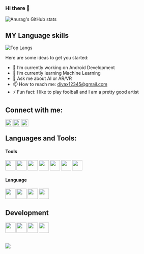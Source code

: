 ### Hi there 👋
![Anurag's GitHub stats](https://github-readme-stats.vercel.app/api?username=shahdivax&show_icons=true&theme=radical)

## MY Language skills
![Top Langs](https://github-readme-stats.vercel.app/api/top-langs/?username=shahdivax&layout=compact)

Here are some ideas to get you started:

- 🔭 I’m currently working on Android Development
- 🌱 I’m currently learning Machine Learning
- 💬 Ask me about AI or AR/VR
- 📫 How to reach me: divax12345@gmail.com
- ⚡ Fun fact: I like to play foolball and I am a pretty good artist


## Connect with me:
[<img align="left" alt="Divax | Github" width="22px" src="https://cdn.jsdelivr.net/npm/simple-icons@v3/icons/github.svg" />](https://github.com/shahdivax)
[<img align="left" alt="Divax | LinkedIn" width="22px" src="https://uxwing.com/wp-content/themes/uxwing/download/10-brands-and-social-media/linkedin-app.svg" />](https://www.linkedin.com/in/divax-shah/)
[<img align="left" alt="Divax | Instagram" width="22px" src="https://uxwing.com/wp-content/themes/uxwing/download/10-brands-and-social-media/ig-instagram.svg" />](https://www.instagram.com/dj_shah_6045/)

<br />

## Languages and Tools:

#### Tools
<img align="left" height="32" width="32" src="https://uxwing.com/wp-content/themes/uxwing/download/10-brands-and-social-media/visual-studio-code.svg" />
<img align="left" height="32" width="32" src="https://uxwing.com/wp-content/themes/uxwing/download/10-brands-and-social-media/atom-ide.svg" />
<img align="left" height="32" width="32" src="https://uxwing.com/wp-content/themes/uxwing/download/10-brands-and-social-media/firefox-browser.svg" />
<img align="left" height="32" width="32" src="https://cdn.jsdelivr.net/npm/simple-icons@v3/icons/linux.svg" />
<img align="left" height="32" width="32" src="https://uxwing.com/wp-content/themes/uxwing/download/10-brands-and-social-media/git.svg" />
<img align="left" height="32" width="32" src="https://cdn.jsdelivr.net/npm/simple-icons@v3/icons/github.svg" />
<img align="left" height="32" width="32" src="https://uxwing.com/wp-content/themes/uxwing/download/10-brands-and-social-media/google-color.svg" />

<br/>
<br/>

#### Language
<img align="left" height="32" width="32" src="https://uxwing.com/wp-content/themes/uxwing/download/10-brands-and-social-media/python-programming-language.svg" />
<img align="left" height="32" width="32" src="https://uxwing.com/wp-content/themes/uxwing/download/10-brands-and-social-media/java-programming-language.svg" />
<img align="left" height="32" width="32" src="https://uxwing.com/wp-content/themes/uxwing/download/10-brands-and-social-media/c-plus-plus-programming-language.svg" />
<img align="left" height="32" width="32" src="https://uxwing.com/wp-content/themes/uxwing/download/10-brands-and-social-media/c-program.svg" />


<br/>
<br/>

## Development
<img align="left" height="32" width="32" src="https://uxwing.com/wp-content/themes/uxwing/download/10-brands-and-social-media/google-firebase.svg" />
<img align="left" height="32" width="32" src="https://uxwing.com/wp-content/themes/uxwing/download/10-brands-and-social-media/android-studio.svg" />
<img align="left" height="32" width="32" src="https://uxwing.com/wp-content/themes/uxwing/download/07-web-app-development/sql-code.svg" />
<img align="left" height="32" width="32" src="https://uxwing.com/wp-content/themes/uxwing/download/10-brands-and-social-media/pycharm.svg" />



<br/>
<br/>
<br/>

![](https://komarev.com/ghpvc/?username=shahdivax)
